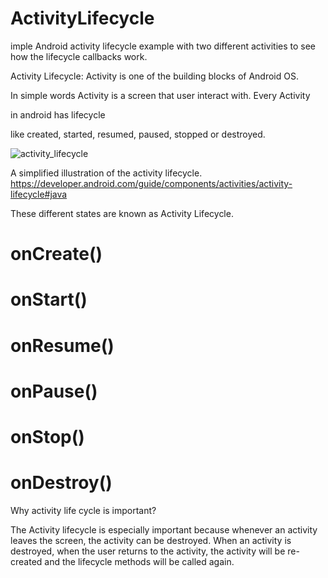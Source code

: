 # ActivityLifecycle

imple Android activity lifecycle example with two different activities 
to see how the lifecycle callbacks work.


Activity Lifecycle: Activity is one of the building blocks of Android OS. 

In simple words Activity is a screen that user interact with. Every Activity 

in android has lifecycle 

like created, started, resumed, paused, stopped or destroyed. 

![activity_lifecycle](https://user-images.githubusercontent.com/64752597/204076022-f1f6ae05-4669-46b0-8134-86b394e29a32.png)

A simplified illustration of the activity lifecycle.
https://developer.android.com/guide/components/activities/activity-lifecycle#java


These different states are known as Activity Lifecycle.

# onCreate()
# onStart()
# onResume()
# onPause()
# onStop()
# onDestroy()

Why activity life cycle is important?


The Activity lifecycle is especially important because 
whenever an activity leaves the screen, the activity can be destroyed. 
When an activity is destroyed, when the user returns to the activity, 
the activity will be re-created and the lifecycle methods will be called again.
